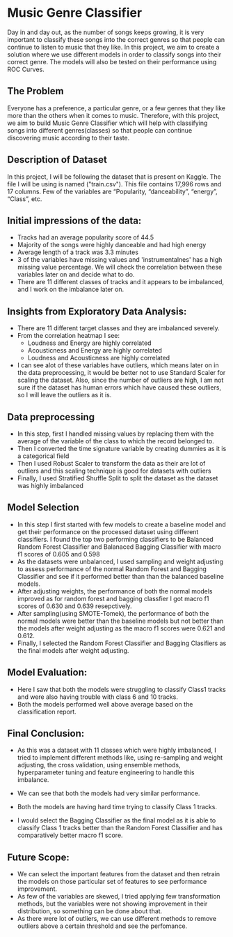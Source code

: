# Music Genre Classifier
Day in and day out, as the number of songs keeps growing, it is very important to classify 
these songs into the correct genres so that people can continue to listen to music that they like.
In this project, we aim to create a solution where we use different models in order to classify 
songs into their correct genre. The models will also be tested on their performance using ROC 
Curves.

## The Problem
Everyone has a preference, a particular genre, or a few genres that they like more than the 
others when it comes to music. Therefore, with this project, we aim to build Music Genre 
Classifier which will help with classifying songs into different genres(classes) so that people can continue discovering music according to their taste.

## Description of Dataset
In this project, I will be following the dataset that is present on Kaggle. The file I will be using is named ("train.csv"). This file contains 17,996 rows and 17 columns. Few of the variables are 
“Popularity, “danceability”, “energy”, “Class”, etc.

## Initial impressions of the data:
*   Tracks had an average popularity score of 44.5
*   Majority of the songs were highly danceable and had high energy
*   Average length of a track was 3.3 minutes
*   3 of the variables have missing values and 'instrumentalnes' has a high missing value percentage. We will check the correlation between these variables later on and decide what to do.
*   There are 11 different classes of tracks and it appears to be imbalanced, and I work on the imbalance later on.

## Insights from Exploratory Data Analysis:
- There are 11 different target classes and they are imbalanced severely.
- From the correlation heatmap I see:
  - Loudness and Energy are highly correlated
  - Acousticness and Energy are highly correlated
  - Loudness and Acousticness are highly correlated
- I can see alot of these variables have outliers, which means later on in the data preprocessing, it would be better not to use Standard Scaler for scaling the dataset. Also, since the number of outliers are high, I am not sure if the dataset has human errors which have caused these outliers, so I will leave the outliers as it is.

## Data preprocessing
- In this step, first I handled missing values by replacing them with the average of the variable of the class to which the record belonged to.
- Then I converted the time signature variable by creating dummies as it is a categorical field
- Then I used Robust Scaler to transform the data as their are lot of outliers and this scaling technique is good for datasets with outliers
- Finally, I used Stratified Shuffle Split to split the dataset as the dataset was highly imbalanced

## Model Selection
- In this step I first started with few models to create a baseline model and get their performance on the processed dataset using different classifiers.
  I found the top two performing classifiers to be Balanced Random Forest Classifier and Balanaced Bagging Classifier with macro f1 scores of 0.605 and 0.598
- As the datasets were unbalanced, I used sampling and weight adjusting to assess performance of the normal Random Forest and Bagging Classifier and see if it performed
  better than than the balanced baseline models.
- After adjusting weights, the performance of both the normal models improved as for random forest and bagging classfier I got macro f1 scores of 0.630 and 0.639 resepctively.
- After sampling(using SMOTE-Tomek), the performance of both the normal models were better than the baseline models but not better than the models after weight adjusting as the macro f1 scores were 0.621 and 0.612.
- Finally, I selected the Random Forest Classifier and Bagging Clasifiers as the final models after weight adjusting.

## Model Evaluation:
- Here I saw that both the models were struggling to classify Class1 tracks and were also having trouble with class 6 and 10 tracks.
- Both the models performed well above average based on the classification report.

## Final Conclusion:
- As this was a dataset with 11 classes which were highly imbalanced, I tried to implement different methods like, using re-sampling and weight adjusting, the cross validation, using ensemble methods, hyperparameter tuning and feature engineering to handle this imbalance.

- We can see that both the models had very similar performance.

- Both the models are having hard time trying to classify Class 1 tracks.

- I would select the Bagging Classifier as the final model as it is able to classify Class 1 tracks better than the Random Forest Classifier and has comparatively better macro f1 score.

## Future Scope:
- We can select the important features from the dataset and then retrain the models on those particular set of features to see performance improvement.
- As few of the variables are skewed, I tried applying few transformation methods, but the variables were not showing improvement in their distribution, so something can be done about that.
- As there were lot of outliers, we can use different methods to remove outliers above a certain threshold and see the perfomance.
